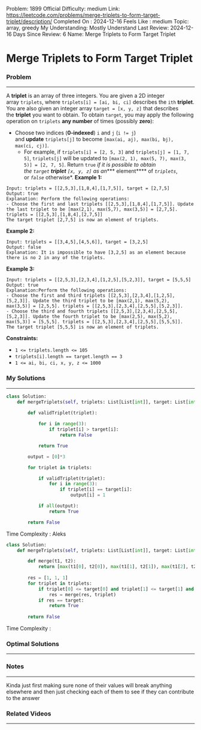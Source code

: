 Problem: 1899
Official Difficulty: medium
Link: https://leetcode.com/problems/merge-triplets-to-form-target-triplet/description/
Completed On : 2024-12-16
Feels Like : medium
Topic: array, greedy
My Understanding: Mostly Understand
Last Review: 2024-12-16
Days Since Review: 6
Name: Merge Triplets to Form Target Triplet

# Merge Triplets to Form Target Triplet
### Problem
___
A **triplet** is an array of three integers. You are given a 2D integer array `triplets`, where `triplets[i] = [ai, bi, ci]` describes the `ith` **triplet**. You are also given an integer array `target = [x, y, z]` that describes the **triplet** you want to obtain.
To obtain `target`, you may apply the following operation on `triplets` **any number** of times (possibly **zero**):
- Choose two indices (**0-indexed**) `i` and `j` (`i != j`) and **update** `triplets[j]` to become `[max(ai, aj), max(bi, bj), max(ci, cj)]`.
	- For example, if `triplets[i] = [2, 5, 3]` and `triplets[j] = [1, 7, 5]`, `triplets[j]` will be updated to `[max(2, 1), max(5, 7), max(3, 5)] = [2, 7, 5]`.
Return `true` *if it is possible to obtain the *`target`* ****triplet**** *`[x, y, z]`* as an**** element**** of *`triplets`*, or *`false`* otherwise*.
**Example 1:**
```plain text
Input: triplets = [[2,5,3],[1,8,4],[1,7,5]], target = [2,7,5]
Output: true
Explanation: Perform the following operations:
- Choose the first and last triplets [[2,5,3],[1,8,4],[1,7,5]]. Update the last triplet to be [max(2,1), max(5,7), max(3,5)] = [2,7,5]. triplets = [[2,5,3],[1,8,4],[2,7,5]]
The target triplet [2,7,5] is now an element of triplets.

```
**Example 2:**
```plain text
Input: triplets = [[3,4,5],[4,5,6]], target = [3,2,5]
Output: false
Explanation: It is impossible to have [3,2,5] as an element because there is no 2 in any of the triplets.

```
**Example 3:**
```plain text
Input: triplets = [[2,5,3],[2,3,4],[1,2,5],[5,2,3]], target = [5,5,5]
Output: true
Explanation:Perform the following operations:
- Choose the first and third triplets [[2,5,3],[2,3,4],[1,2,5],[5,2,3]]. Update the third triplet to be [max(2,1), max(5,2), max(3,5)] = [2,5,5]. triplets = [[2,5,3],[2,3,4],[2,5,5],[5,2,3]].
- Choose the third and fourth triplets [[2,5,3],[2,3,4],[2,5,5],[5,2,3]]. Update the fourth triplet to be [max(2,5), max(5,2), max(5,3)] = [5,5,5]. triplets = [[2,5,3],[2,3,4],[2,5,5],[5,5,5]].
The target triplet [5,5,5] is now an element of triplets.

```
**Constraints:**
- `1 <= triplets.length <= 105`
- `triplets[i].length == target.length == 3`
- `1 <= ai, bi, ci, x, y, z <= 1000`
### My Solutions
___
```python
class Solution:
    def mergeTriplets(self, triplets: List[List[int]], target: List[int]) -> bool:
        
        def validTriplet(triplet):

            for i in range(3):
                if triplet[i] > target[i]:
                    return False

            return True

        output = [0]*3

        for triplet in triplets:

            if validTriplet(triplet):
                for i in range(3):
                    if triplet[i] == target[i]:
                        output[i] = 1

            if all(output):
                return True

        return False
```

Time Complexity :
Aleks
```python
class Solution:
    def mergeTriplets(self, triplets: List[List[int]], target: List[int]) -> bool:

        def merge(t1, t2):
            return [max(t1[0], t2[0]), max(t1[1], t2[1]), max(t1[2], t2[2])]
        
        res = [1, 1, 1]
        for triplet in triplets:
            if triplet[0] <= target[0] and triplet[1] <= target[1] and triplet[2] <= target[2]:
                res = merge(res, triplet)
            if res == target:
                return True
        
        return False

```

Time Complexity : 
### Optimal Solutions
___

### Notes
___
 Kinda just first making sure none of their values will break anything elsewhere and then just checking each of them to see if they can contribute to the answer 
### Related Videos 
___
[]()